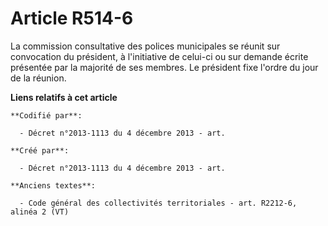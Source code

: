 # Article R514-6

La commission consultative des polices municipales se réunit sur convocation du président, à l'initiative de celui-ci ou sur
demande écrite présentée par la majorité de ses membres. Le président fixe l'ordre du jour de la réunion.

**Liens relatifs à cet article**

	**Codifié par**:

	  - Décret n°2013-1113 du 4 décembre 2013 - art.

	**Créé par**:

	  - Décret n°2013-1113 du 4 décembre 2013 - art.

	**Anciens textes**:

	  - Code général des collectivités territoriales - art. R2212-6, alinéa 2 (VT)
